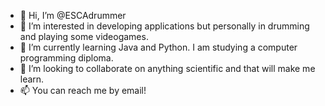 - 👋 Hi, I’m @ESCAdrummer
- 👀 I’m interested in developing applications but personally in drumming and playing some videogames.
- 🌱 I’m currently learning Java and Python. I am studying a computer programming diploma.
- 💞️ I’m looking to collaborate on anything scientific and that will make me learn.
- 📫 You can reach me by email!

<!---
ESCAdrummer/ESCAdrummer is a ✨ special ✨ repository because its `README.md` (this file) appears on your GitHub profile.
You can click the Preview link to take a look at your changes.
--->
